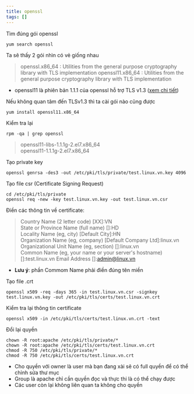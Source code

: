 ```yaml
---
title: openssl
tags: []
---
```


Tìm đúng gói openssl
```
yum search openssl
```
Ta sẽ thấy 2 gói nhìn có vẻ giống nhau
> openssl.x86_64 : Utilities from the general purpose cryptography library with TLS implementation
> openssl11.x86_64 : Utilities from the general purpose cryptography library with TLS implementation

- openssl11 là phiên bản 1.1.1 của openssl hỗ trợ TLS v1.3 ([xem chi tiết](https://www.openssl.org/blog/blog/2018/09/11/release111/))

Nếu không quan tâm đến TLSv1.3 thì ta cài gói nào cũng được
```
yum install openssl11.x86_64
```
Kiểm tra lại
```
rpm -qa | grep openssl
```
> openssl11-libs-1.1.1g-2.el7.x86_64  
> openssl11-1.1.1g-2.el7.x86_64

Tạo private key
```
openssl genrsa -des3 -out /etc/pki/tls/private/test.linux.vn.key 4096
```
Tạo file csr (Certificate Signing Request)
```
cd /etc/pki/tls/private
openssl req -new -key test.linux.vn.key -out test.linux.vn.csr
```
Điền các thông tin về certificate:
> Country Name (2 letter code) [XX]:VN  
State or Province Name (full name) []:HD  
Locality Name (eg, city) [Default City]:HN  
Organization Name (eg, company) [Default Company Ltd]:linux.vn 
Organizational Unit Name (eg, section) []:linux.vn  
Common Name (eg, your name or your server's hostname) []:test.linux.vn 
Email Address []:admin@linux.vn

- **Lưu ý**: phần Commom Name phải điền đúng tên miền

Tạo file .crt
```
openssl x509 -req -days 365 -in test.linux.vn.csr -signkey test.linux.vn.key -out /etc/pki/tls/certs/test.linux.vn.crt
```
Kiểm tra lại thông tin certificate
```
openssl x509 -in /etc/pki/tls/certs/test.linux.vn.crt -text
```
Đổi lại quyền
```
chown -R root:apache /etc/pki/tls/private/*
chown -R root:apache /etc/pki/tls/certs/test.linux.vn.crt
chmod -R 750 /etc/pki/tls/private/*
chmod -R 750 /etc/pki/tls/certs/test.linux.vn.crt
```
- Cho quyền với owner là user mà bạn đang xài sẽ có full quyền để có thể chỉnh sửa thư mục
- Group là apache chỉ cần quyền đọc và thực thi là có thể chạy được
- Các user còn lại không liên quan ta không cho quyền
